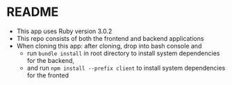 # README

- This app uses Ruby version 3.0.2
- This repo consists of both the frontend and backend applications
- When cloning this app: after cloning, drop into bash console and
  - run `bundle install` in root directory to install system dependencies for the backend,
  - and run `npm install --prefix client` to install system dependencies for the fronted
